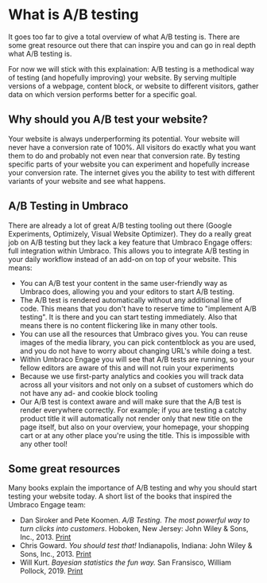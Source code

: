 # What is A/B testing

It goes too far to give a total overview of what A/B testing is. There are some great resource out there that can inspire you and can go in real depth what A/B testing is.

For now we will stick with this explaination: A/B testing is a methodical way of testing (and hopefully improving) your website. By serving multiple versions of a webpage, content block, or website to different visitors, gather data on which version performs better for a specific goal.

## Why should you A/B test your website?

Your website is always underperforming its potential. Your website will never have a conversion rate of 100%. All visitors do exactly what you want them to do and probably not even near that conversion rate. By testing specific parts of your website you can experiment and hopefully increase your conversion rate. The internet gives you the ability to test with different variants of your website and see what happens.

## A/B Testing in Umbraco

There are already a lot of great A/B testing tooling out there (Google Experiments, Optimizely, Visual Website Optimizer). They do a really great job on A/B testing but they lack a key feature that Umbraco Engage offers: full integration within Umbraco. This allows you to integrate A/B testing in your daily workflow instead of an add-on on top of your website. This means:

* You can A/B test your content in the same user-friendly way as Umbraco does, allowing you and your editors to start A/B testing.
* The A/B test is rendered automatically without any additional line of code. This means that you don't have to reserve time to "implement A/B testing". It is there and you can start testing immediately. Also that means there is no content flickering like in many other tools.
* You can use all the resources that Umbraco gives you. You can reuse images of the media library, you can pick contentblock as you are used, and you do not have to worry about changing URL's while doing a test.
* Within Umbraco Engage you will see that A/B tests are running, so your fellow editors are aware of this and will not ruin your experiments
* Because we use first-party analytics and cookies you will track data across all your visitors and not only on a subset of customers which do not have any ad- and cookie block tooling
* Our A/B test is context aware and will make sure that the A/B test is render everywhere correctly. For example; if you are testing a catchy product title it will automatically not render only that new title on the page itself, but also on your overview, your homepage, your shopping cart or at any other place you're using the title. This is impossible with any other tool!

## Some great resources

Many books explain the importance of A/B testing and why you should start testing your website today. A short list of the books that inspired the Umbraco Engage team:

* Dan Siroker and Pete Koomen. _A/B Testing. The most powerful way to turn clicks into customers_. Hoboken, New Jersey: John Wiley & Sons, Inc., 2013. [Print](https://www.amazon.com/Testing-Most-Powerful-Clicks-Customers/dp/1118792416)
* Chris Goward. _You should test that!_ Indianapolis, Indiana: John Wiley & Sons, Inc., 2013. [Print](https://www.amazon.com/You-Should-Test-That-Optimization/dp/1118301307)
* Will Kurt. _Bayesian statistics the fun way._ San Fransisco, William Pollock, 2019. [Print](https://www.amazon.com/Bayesian-Statistics-Fun-Will-Kurt/dp/1593279566)
